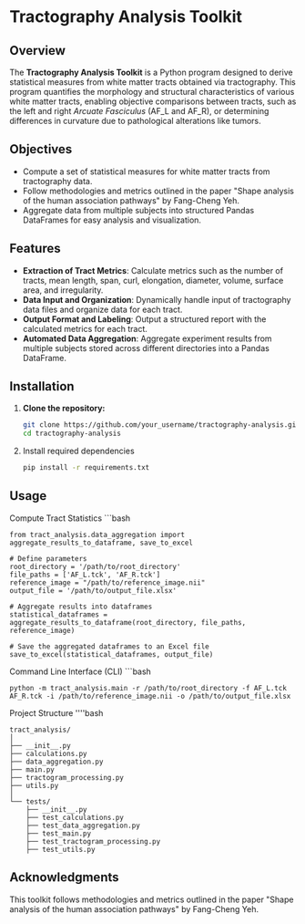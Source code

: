 # Tractography Analysis Toolkit

## Overview
The **Tractography Analysis Toolkit** is a Python program designed to derive statistical measures from white matter tracts obtained via tractography. This program quantifies the morphology and structural characteristics of various white matter tracts, enabling objective comparisons between tracts, such as the left and right *Arcuate Fasciculus* (AF_L and AF_R), or determining differences in curvature due to pathological alterations like tumors.

## Objectives
- Compute a set of statistical measures for white matter tracts from tractography data.
- Follow methodologies and metrics outlined in the paper "Shape analysis of the human association pathways" by Fang-Cheng Yeh.
- Aggregate data from multiple subjects into structured Pandas DataFrames for easy analysis and visualization.

## Features
- **Extraction of Tract Metrics**: Calculate metrics such as the number of tracts, mean length, span, curl, elongation, diameter, volume, surface area, and irregularity.
- **Data Input and Organization**: Dynamically handle input of tractography data files and organize data for each tract.
- **Output Format and Labeling**: Output a structured report with the calculated metrics for each tract.
- **Automated Data Aggregation**: Aggregate experiment results from multiple subjects stored across different directories into a Pandas DataFrame.

## Installation
1. **Clone the repository:**
   ```bash
   git clone https://github.com/your_username/tractography-analysis.git
   cd tractography-analysis
2. Install required dependencies
   ```bash
   pip install -r requirements.txt
## Usage
Compute Tract Statistics
    ```bash
    
    from tract_analysis.data_aggregation import aggregate_results_to_dataframe, save_to_excel
    
    # Define parameters
    root_directory = '/path/to/root_directory'
    file_paths = ['AF_L.tck', 'AF_R.tck']
    reference_image = "/path/to/reference_image.nii"
    output_file = '/path/to/output_file.xlsx'
    
    # Aggregate results into dataframes
    statistical_dataframes = aggregate_results_to_dataframe(root_directory, file_paths, reference_image)
    
    # Save the aggregated dataframes to an Excel file
    save_to_excel(statistical_dataframes, output_file)

Command Line Interface (CLI)
    ```bash
    
    python -m tract_analysis.main -r /path/to/root_directory -f AF_L.tck AF_R.tck -i /path/to/reference_image.nii -o /path/to/output_file.xlsx

Project Structure
    ''''bash

    tract_analysis/
    │
    ├── __init__.py
    ├── calculations.py
    ├── data_aggregation.py
    ├── main.py
    ├── tractogram_processing.py
    ├── utils.py
    │
    └── tests/
        ├── __init__.py
        ├── test_calculations.py
        ├── test_data_aggregation.py
        ├── test_main.py
        ├── test_tractogram_processing.py
        ├── test_utils.py

## Acknowledgments
This toolkit follows methodologies and metrics outlined in the paper "Shape analysis of the human association pathways" by Fang-Cheng Yeh.

